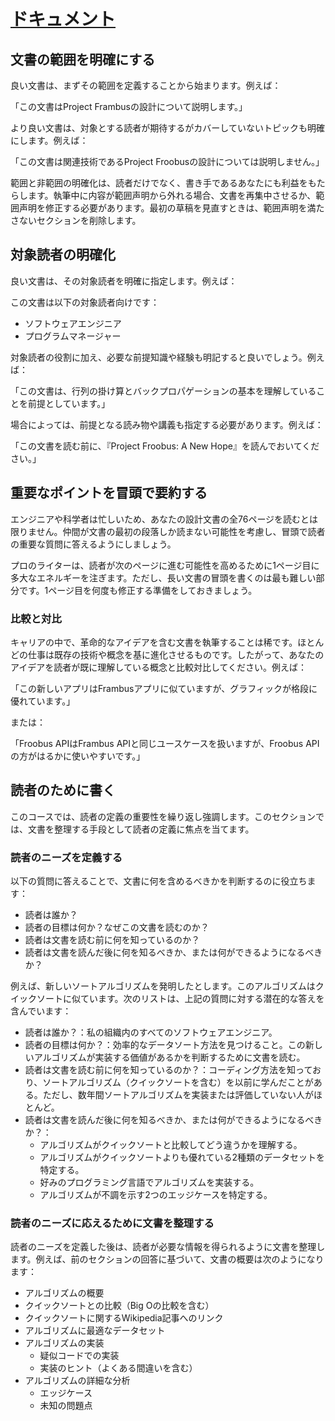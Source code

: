 ﻿# <a href="https://developers.google.com/tech-writing/one/documents">ドキュメント</a>

## 文書の範囲を明確にする
良い文書は、まずその範囲を定義することから始まります。例えば：

「この文書はProject Frambusの設計について説明します。」

より良い文書は、対象とする読者が期待するがカバーしていないトピックも明確にします。例えば：

「この文書は関連技術であるProject Froobusの設計については説明しません。」

範囲と非範囲の明確化は、読者だけでなく、書き手であるあなたにも利益をもたらします。執筆中に内容が範囲声明から外れる場合、文書を再集中させるか、範囲声明を修正する必要があります。最初の草稿を見直すときは、範囲声明を満たさないセクションを削除します。

## 対象読者の明確化
良い文書は、その対象読者を明確に指定します。例えば：

この文書は以下の対象読者向けです：
- ソフトウェアエンジニア
- プログラムマネージャー

対象読者の役割に加え、必要な前提知識や経験も明記すると良いでしょう。例えば：

「この文書は、行列の掛け算とバックプロパゲーションの基本を理解していることを前提としています。」

場合によっては、前提となる読み物や講義も指定する必要があります。例えば：

「この文書を読む前に、『Project Froobus: A New Hope』を読んでおいてください。」

## 重要なポイントを冒頭で要約する
エンジニアや科学者は忙しいため、あなたの設計文書の全76ページを読むとは限りません。仲間が文書の最初の段落しか読まない可能性を考慮し、冒頭で読者の重要な質問に答えるようにしましょう。

プロのライターは、読者が次のページに進む可能性を高めるために1ページ目に多大なエネルギーを注ぎます。ただし、長い文書の冒頭を書くのは最も難しい部分です。1ページ目を何度も修正する準備をしておきましょう。

### 比較と対比
キャリアの中で、革命的なアイデアを含む文書を執筆することは稀です。ほとんどの仕事は既存の技術や概念を基に進化させるものです。したがって、あなたのアイデアを読者が既に理解している概念と比較対比してください。例えば：

「この新しいアプリはFrambusアプリに似ていますが、グラフィックが格段に優れています。」

または：

「Froobus APIはFrambus APIと同じユースケースを扱いますが、Froobus APIの方がはるかに使いやすいです。」

## 読者のために書く
このコースでは、読者の定義の重要性を繰り返し強調します。このセクションでは、文書を整理する手段として読者の定義に焦点を当てます。

### 読者のニーズを定義する
以下の質問に答えることで、文書に何を含めるべきかを判断するのに役立ちます：

- 読者は誰か？
- 読者の目標は何か？なぜこの文書を読むのか？
- 読者は文書を読む前に何を知っているのか？
- 読者は文書を読んだ後に何を知るべきか、または何ができるようになるべきか？

例えば、新しいソートアルゴリズムを発明したとします。このアルゴリズムはクイックソートに似ています。次のリストは、上記の質問に対する潜在的な答えを含んでいます：

- 読者は誰か？：私の組織内のすべてのソフトウェアエンジニア。
- 読者の目標は何か？：効率的なデータソート方法を見つけること。この新しいアルゴリズムが実装する価値があるかを判断するために文書を読む。
- 読者は文書を読む前に何を知っているのか？：コーディング方法を知っており、ソートアルゴリズム（クイックソートを含む）を以前に学んだことがある。ただし、数年間ソートアルゴリズムを実装または評価していない人がほとんど。
- 読者は文書を読んだ後に何を知るべきか、または何ができるようになるべきか？：
  - アルゴリズムがクイックソートと比較してどう違うかを理解する。
  - アルゴリズムがクイックソートよりも優れている2種類のデータセットを特定する。
  - 好みのプログラミング言語でアルゴリズムを実装する。
  - アルゴリズムが不調を示す2つのエッジケースを特定する。

### 読者のニーズに応えるために文書を整理する
読者のニーズを定義した後は、読者が必要な情報を得られるように文書を整理します。例えば、前のセクションの回答に基づいて、文書の概要は次のようになります：

- アルゴリズムの概要
- クイックソートとの比較（Big Oの比較を含む）
- クイックソートに関するWikipedia記事へのリンク
- アルゴリズムに最適なデータセット
- アルゴリズムの実装
  - 疑似コードでの実装
  - 実装のヒント（よくある間違いを含む）
- アルゴリズムの詳細な分析
  - エッジケース
  - 未知の問題点
